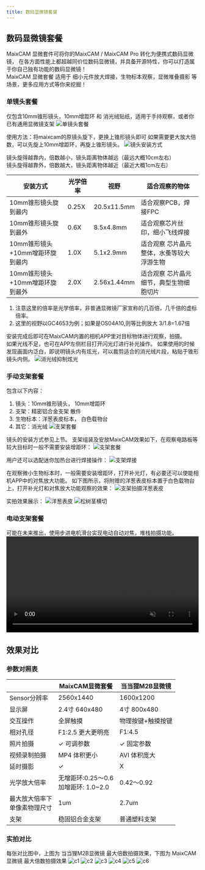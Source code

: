 ```yaml
---
title: 数码显微镜套餐
---
```



## 数码显微镜套餐
MaixCAM 显微套件可将你的MaixCAM / MaixCAM Pro 转化为便携式数码显微镜， 在各方面性能上都超越同价位数码显微镜，并具备开源特性，你可以打造属于你自己独有功能的数码显微镜！  
MaixCAM 显微套餐 适用于 细小元件放大焊接，生物标本观察，显微堆叠摄影 等场景，更多应用方式等你来挖掘！

### 单镜头套餐
仅包含10mm锥形镜头，10mm增距环 和 消光绒贴纸，适用于手持观察，或者你已有通用显微镜支架
![单镜头套餐](../../assets/maixcam/micro_lens.jpg)


使用方法：将maixcam的原镜头旋下，更换上锥形镜头即可
如果需要更大放大倍数，可以先旋上10mm增距环，再旋上锥形镜头。
![镜头安装方式](../../assets/maixcam/micro_lens_install.jpg)

镜头旋得越靠内，倍数越小，镜头距离物体越远（最远大概10cm左右）   
镜头旋得越靠外，倍数越大，镜头距离物体越近（最近大概1cm左右）  


|安装方式  | 光学倍率   | 视野   | 适合观察的物体   |
|-----------|------------------|------------------|------------------|
|10mm锥形镜头旋到最内| 0.25X|20.5x11.5mm|适合观察PCB，焊接FPC|
|10mm锥形镜头旋到最外| 0.6X|8.5x4.8mm  |适合观察芯片丝印，细小飞线焊接|
|10mm锥形镜头+10mm增距环旋到最内| 1.0X| 5.1x2.9mm | 适合观察 芯片晶元整体，水蚤等较大浮游生物|
|10mm锥形镜头+10mm增距环旋到最外| 2.0X|2.56x1.44mm| 适合观察 芯片晶元细节，典型生物细胞切片|

1. 注意这里的倍率是光学倍率，非普通显微镜厂家宣称的几百倍，几千倍的虚标倍率。
2. 这里的视野以GC4653为例；如果是OS04A10,则等比例放大 3/1.8=1.67倍

安装完成后即可在MaixCAM内置的相机APP里对目标物体进行观察，拍摄。   
如果光线不足，也可在APP左侧栏目打开闪光灯进行补光操作。
如果使用的时候发现画面内泛白，即说明镜头内有炫光，可以裁剪适合的消光绒片段，粘贴于锥形镜头内侧。
![消光绒抑制炫光](../../assets/maixcam/xiaoguang.jpg)



### 手动支架套餐
包含以下内容：
1. 镜头：10mm锥形镜头， 10mm增距环
2. 支架：精密铝合金支架 散件
3. 生物标本：洋葱表皮标本， 白色载物台
4. 其它：消光绒
![支架套餐](../../assets/maixcam/focusing_stand_suit.jpg)


镜头的安装方式参见上节。
支架组装及安放MaixCAM效果如下，在观察电路板等较大目标时一般不需要安装增距环：
![支架套餐](../../assets/maixcam/stand_install.jpg)

用户还可以选配迷你加热台进行焊接操作：
![支架焊接](../../assets/maixcam/stand_solder.jpg)


在观察微小生物标本时，一般需要安装增距环，打开补光灯，有必要还可以使能相机APP中的对焦放大功能。
如下图所示，将附赠的洋葱表皮标本置于白色载物台上，打开补光灯和对焦放大功能观察的效果：
![支架拍摄洋葱表皮](../../assets/maixcam/stand_onion.jpg)

实拍效果展示：
![洋葱表皮](../../assets/maixcam/onion.jpg)
![松树茎横切](../../assets/maixcam/pine.jpg)


### 电动支架套餐
可能在未来推出，使用步进电机滑台实现电动自动对焦，堆栈拍摄功能。
<video playsinline controls muted preload style="width:100%" src="../../assets/maixcam/micro_focus.mp4"></video> 



## 效果对比
### 参数对照表

|           |**MaixCAM显微套餐**|**当当狸M2B显微镜**|
|-----------|------------------|-----------------|
|Sensor分辨率| 2560x1440        | 1600x1200       |
|显示屏      | 2.4寸 640x480    | 4寸 800x480     |
|交互操作    | 全屏触摸           |物理按键+触摸按键  |
|相对孔径    | F1:2.5 更大更明亮  | F1:4.5          |
|照片拍摄    | ✓ 可调参数         |✓ 固定参数        |
|视频录制拍摄 | MP4 体积更小      | AVI 体积庞大      |
|延时摄影    |  ✓                | X               |
|光学放大倍率 | 无增距环:0.25～0.6<br>加增距环: 1.0~2.0 | 0.42～0.92|
|最大放大倍率下<br>单像素物理尺寸|1um   | 2.7um          |
|支架       |  稳固铝合金支架     |   普通塑料支架    |

### 实拍对比
每张对比图中，上图为 当当狸M2B显微镜 最大倍数拍摄效果，下图为 MaixCAM显微镜 最大倍数拍摄效果
![c1](../../assets/maixcam/c1.jpg)
![c2](../../assets/maixcam/c2.jpg)
![c3](../../assets/maixcam/c3.jpg)
![c4](../../assets/maixcam/c4.jpg)
![c5](../../assets/maixcam/c5.jpg)
![c6](../../assets/maixcam/c6.jpg)


